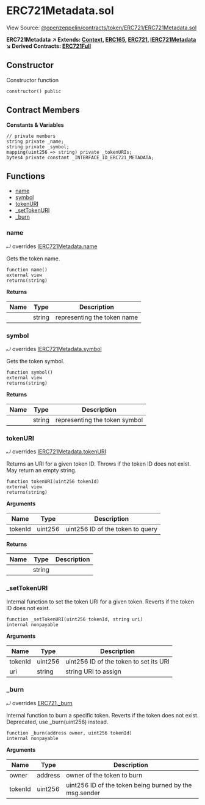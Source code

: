 # ERC721Metadata.sol

View Source: [@openzeppelin/contracts/token/ERC721/ERC721Metadata.sol](https://github.com/Dapp-Wizards/Avastars-Contracts/blob/master/@openzeppelin/contracts/token/ERC721/ERC721Metadata.sol)

**ERC721Metadata** **↗ Extends: [Context](Context.md), [ERC165](ERC165.md), [ERC721](ERC721.md), [IERC721Metadata](IERC721Metadata.md)**
**↘ Derived Contracts: [ERC721Full](ERC721Full.md)**

## Constructor

Constructor function

```solidity
constructor() public
```

## Contract Members
**Constants & Variables**

```solidity
// private members
string private _name;
string private _symbol;
mapping(uint256 => string) private _tokenURIs;
bytes4 private constant _INTERFACE_ID_ERC721_METADATA;

```

## **Functions**

- [name](#name)
- [symbol](#symbol)
- [tokenURI](#tokenuri)
- [_setTokenURI](#_settokenuri)
- [_burn](#_burn)

### name

⤾ overrides [IERC721Metadata.name](IERC721Metadata.md#name)

Gets the token name.

```solidity
function name() 
external view
returns(string)
```

**Returns**

| Name        | Type           | Description  |
| ------------- |------------- | -----|
|  | string | representing the token name | 

### symbol

⤾ overrides [IERC721Metadata.symbol](IERC721Metadata.md#symbol)

Gets the token symbol.

```solidity
function symbol() 
external view
returns(string)
```

**Returns**

| Name        | Type           | Description  |
| ------------- |------------- | -----|
|  | string | representing the token symbol | 

### tokenURI

⤾ overrides [IERC721Metadata.tokenURI](IERC721Metadata.md#tokenuri)

Returns an URI for a given token ID.
Throws if the token ID does not exist. May return an empty string.

```solidity
function tokenURI(uint256 tokenId) 
external view
returns(string)
```

**Arguments**

| Name        | Type           | Description  |
| ------------- |------------- | -----|
| tokenId | uint256 | uint256 ID of the token to query | 

**Returns**

| Name        | Type           | Description  |
| ------------- |------------- | -----|
|  | string |  | 

### _setTokenURI

Internal function to set the token URI for a given token.
Reverts if the token ID does not exist.

```solidity
function _setTokenURI(uint256 tokenId, string uri) 
internal nonpayable
```

**Arguments**

| Name        | Type           | Description  |
| ------------- |------------- | -----|
| tokenId | uint256 | uint256 ID of the token to set its URI | 
| uri | string | string URI to assign | 

### _burn

⤾ overrides [ERC721._burn](ERC721.md#_burn)

Internal function to burn a specific token.
Reverts if the token does not exist.
Deprecated, use _burn(uint256) instead.

```solidity
function _burn(address owner, uint256 tokenId) 
internal nonpayable
```

**Arguments**

| Name        | Type           | Description  |
| ------------- |------------- | -----|
| owner | address | owner of the token to burn | 
| tokenId | uint256 | uint256 ID of the token being burned by the msg.sender | 

